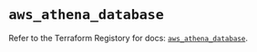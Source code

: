 # `aws_athena_database`

Refer to the Terraform Registory for docs: [`aws_athena_database`](https://registry.terraform.io/providers/hashicorp/aws/5.27.0/docs/resources/athena_database).
